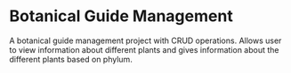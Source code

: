 # Botanical Guide Management
A botanical guide management project with CRUD operations. Allows user to view information about different plants and gives information about the different plants
based on phylum.
